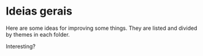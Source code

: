 # Ideias gerais

Here are some ideas for improving some things. They are listed and divided by themes in each folder.

Interesting?
